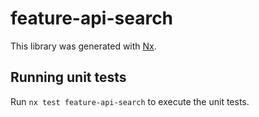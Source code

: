 # feature-api-search

This library was generated with [Nx](https://nx.dev).

## Running unit tests

Run `nx test feature-api-search` to execute the unit tests.
